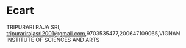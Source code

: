# Ecart
TRIPURARI RAJA SRI, tripurarirajasri2001@gmail.com,9703535477,200647109065,VIGNAN  INSTITUTE  OF SCIENCES AND ARTS 
